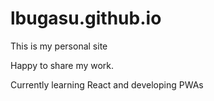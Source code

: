 # lbugasu.github.io
This is my personal site

Happy to share my work.

Currently learning React and developing PWAs
